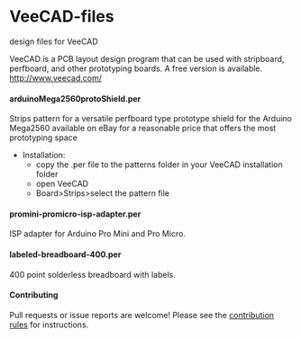# VeeCAD-files
design files for VeeCAD

VeeCAD is a PCB layout design program that can be used with stripboard, perfboard, and other prototyping boards. A free version is available. http://www.veecad.com/

#### arduinoMega2560protoShield.per
Strips pattern for a versatile perfboard type prototype shield for the Arduino Mega2560 available on eBay for a reasonable price that offers the most prototyping space
- Installation:
  - copy the .per file to the patterns folder in your VeeCAD installation folder
  - open VeeCAD
  - Board>Strips>select the pattern file

#### promini-promicro-isp-adapter.per
ISP adapter for Arduino Pro Mini and Pro Micro.

#### labeled-breadboard-400.per
400 point solderless breadboard with labels.


#### Contributing
Pull requests or issue reports are welcome! Please see the [contribution rules](https://github.com/per1234/asdf/blob/master/.github/CONTRIBUTING.md) for instructions.
